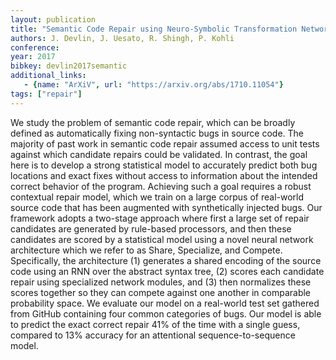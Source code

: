 ```yaml
---
layout: publication
title: "Semantic Code Repair using Neuro-Symbolic Transformation Networks"
authors: J. Devlin, J. Uesato, R. Shingh, P. Kohli
conference:
year: 2017
bibkey: devlin2017semantic
additional_links:
   - {name: "ArXiV", url: "https://arxiv.org/abs/1710.11054"}
tags: ["repair"]
---
```

We study the problem of semantic code repair, which can be broadly defined as automatically fixing
non-syntactic bugs in source code. The majority of past work in semantic code repair assumed access
to unit tests against which candidate repairs could be validated. In contrast, the goal here is to
develop a strong statistical model to accurately predict both bug locations and exact fixes without
access to information about the intended correct behavior of the program. Achieving such a goal
requires a robust contextual repair model, which we train on a large corpus of real-world source
code that has been augmented with synthetically injected bugs. Our framework adopts a two-stage
approach where first a large set of repair candidates are generated by rule-based processors, and
then these candidates are scored by a statistical model using a novel neural network architecture
which we refer to as Share, Specialize, and Compete. Specifically, the architecture (1) generates
a shared encoding of the source code using an RNN over the abstract syntax tree, 
(2) scores each candidate repair using specialized network modules, and (3) then normalizes these
scores together so they can compete against one another in comparable probability space. We evaluate
our model on a real-world test set gathered from GitHub containing four common categories of bugs.
Our model is able to predict the exact correct repair 41% of the time with a single guess, compared
to 13% accuracy for an attentional sequence-to-sequence model. 
